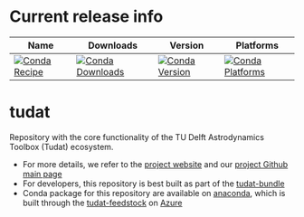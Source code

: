 
Current release info
====================

| Name | Downloads | Version | Platforms |
| --- | --- | --- | --- |
| [![Conda Recipe](https://img.shields.io/badge/recipe-tudat-green.svg)](https://anaconda.org/tudat-team/tudat) | [![Conda Downloads](https://img.shields.io/conda/dn/tudat-team/tudat.svg)](https://anaconda.org/tudat-team/tudat) | [![Conda Version](https://img.shields.io/conda/vn/tudat-team/tudat.svg)](https://anaconda.org/tudat-team/tudat) | [![Conda Platforms](https://img.shields.io/conda/pn/tudat-team/tudat.svg)](https://anaconda.org/tudat-team/tudat) |

# tudat

Repository with the core functionality of the TU Delft Astrodynamics Toolbox (Tudat) ecosystem. 
* For more details, we refer to the [project website](https://docs.tudat.space/en/latest/) and our [project Github main page](https://github.com/tudat-team)
* For developers, this repository is best built as part of the [tudat-bundle](https://github.com/tudat-team/tudat-bundle)
* Conda package for this repository are available on [anaconda](anaconda.org/tudat-team/tudat/), which is built through the [tudat-feedstock](https://github.com/tudat-team/tudat-feedstock) on [Azure](https://dev.azure.com/tudat-team/feedstock-builds/_build?definitionId=2)
